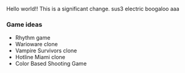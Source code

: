 Hello world!!
This is a significant change.
sus3 electric boogaloo
aaa

### Game ideas
- Rhythm game
- Warioware clone
- Vampire Survivors clone
- Hotline Miami clone
- Color Based Shooting Game
